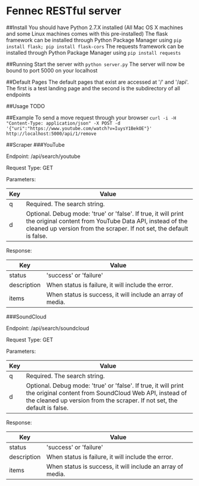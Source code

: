 # Fennec RESTful server

##Install
You should have Python 2.7.X installed (All Mac OS X machines and some Linux machines comes with this pre-installed)
The flask framework can be installed through Python Package Manager using ```pip install flask; pip install flask-cors```
The requests framework can be installed through Python Package Manager using ```pip install requests```

##Running
Start the server with ```python server.py```
The server will now be bound to port 5000 on your localhost

##Default Pages
The default pages that exist are accessed at '/' and '/api'. The first is a test landing page and the second is the subdirectory of all endpoints

##Usage
TODO

##Example
To send a move request through your browser ```curl -i -H "Content-Type: application/json" -X POST -d '{"uri":"https://www.youtube.com/watch?v=IuysY1BekOE"}' http://localhost:5000/api/1/remove```

##Scraper
###YouTube

Endpoint: /api/search/youtube

Request Type: GET

Parameters:

| Key | Value                                                                      |
|-----|----------------------------------------------------------------------------|
| q   | Required. The search string.                                               |
| d   | Optional. Debug mode: 'true' or 'false'. If true, it will print the original content from YouTube Data API, instead of the cleaned up version from the scraper. If not set, the default is false. |

Response:

| Key         | Value                                                      |
|-------------|------------------------------------------------------------|
| status      | 'success' or 'failure'                                     |
| description | When status is failure, it will include the error.         |
| items       | When status is success, it will include an array of media. |

###SoundCloud

Endpoint: /api/search/soundcloud

Request Type: GET

Parameters:

| Key | Value                                                                      |
|-----|----------------------------------------------------------------------------|
| q   | Required. The search string.                                               |
| d   | Optional. Debug mode: 'true' or 'false'. If true, it will print the original content from SoundCloud Web API, instead of the cleaned up version from the scraper. If not set, the default is false. |

Response:

| Key         | Value                                                      |
|-------------|------------------------------------------------------------|
| status      | 'success' or 'failure'                                     |
| description | When status is failure, it will include the error.         |
| items       | When status is success, it will include an array of media. |
